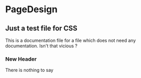 PageDesign
==========

Just a test file for CSS
------------------------

This is a documentation file for a file which does not need any
documentation. Isn't that vicious ?

### New Header

There is nothing to say
